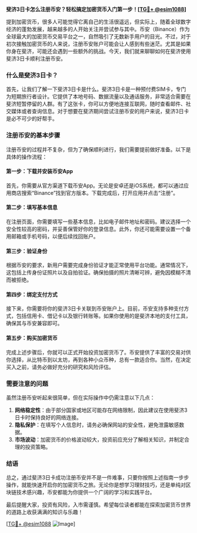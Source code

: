 **斐济3日卡怎么注册币安？轻松搞定加密货币入门第一步！[[TG💪+ @esim1088](https://t.me/s/esim1088)]**

提到加密货币，很多人可能觉得它离自己的生活很遥远，但实际上，随着全球数字经济的蓬勃发展，越来越多的人开始关注并尝试参与其中。币安（Binance）作为全球最大的加密货币交易平台之一，自然吸引了无数新手用户的目光。不过，对于初次接触加密货币的人来说，注册币安账户可能会让人感到有些迷茫。尤其是如果你身在斐济，可能还会遇到一些额外的挑战。今天，我们就来聊聊如何在斐济使用斐济3日卡顺利注册币安。

### 什么是斐济3日卡？

首先，让我们了解一下斐济3日卡是什么。斐济3日卡是一种预付费SIM卡，专门为短期旅行者设计。它提供了本地号码、数据流量以及通话服务，非常适合需要在斐济短暂停留的人群。有了这张卡，你可以方便地连接互联网，随时查看邮件、社交媒体或者查询信息。对于想要在斐济期间尝试注册币安的用户来说，斐济3日卡是必不可少的好帮手。

### 注册币安的基本步骤

注册币安的过程并不复杂，但为了确保顺利进行，我们需要提前做好准备。以下是具体的操作流程：

#### 第一步：下载并安装币安App

首先，你需要从官方渠道下载币安App。无论是安卓还是iOS系统，都可以通过应用商店搜索“Binance”找到官方版本。下载完成后，打开应用并点击“注册”。

#### 第二步：填写基本信息

在注册页面，你需要填写一些基本信息，比如电子邮件地址和密码。建议选择一个安全性较高的密码，并妥善保管好你的登录信息。此外，你还可能需要设置一个备用邮箱或手机号码，以便后续找回账户。

#### 第三步：验证身份

根据币安的要求，新用户需要完成身份验证才能正常使用平台功能。通常情况下，这包括上传身份证照片以及自拍验证。确保拍摄的照片清晰可辨，避免因模糊不清而被拒绝。

#### 第四步：绑定支付方式

接下来，你需要将你的斐济3日卡关联到币安账户上。目前，币安支持多种支付方式，包括信用卡、借记卡以及银行转账等。如果你使用的是斐济本地的支付工具，确保其与币安兼容即可。

#### 第五步：购买加密货币

完成上述步骤后，你就可以正式开始投资加密货币了。币安提供了丰富的交易对供你选择，从比特币到以太坊，再到各种小众币种，总有一款适合你。当然，在决定买入之前，请务必做好充分的研究和风险评估。

### 需要注意的问题

虽然注册币安听起来很简单，但在实际操作中仍需注意以下几点：

1. **网络稳定性**：由于部分国家或地区可能存在网络限制，因此建议在使用斐济3日卡时保持良好的网络连接。
2. **隐私保护**：在填写个人信息时，请务必确保网站的安全性，避免泄露敏感数据。
3. **市场波动**：加密货币的价格波动较大，投资前应充分了解相关知识，并制定合理的投资策略。

### 结语

总之，通过斐济3日卡成功注册币安并不是一件难事，只要你按照上述指南一步步操作，就能快速开启你的加密货币之旅。无论你是想学习理财技巧，还是单纯对区块链技术感兴趣，币安都能为你提供一个广阔的学习和实践平台。

最后提醒大家，投资有风险，入市需谨慎。希望每位读者都能在探索加密货币世界的道路上收获满满的知识与乐趣！

[[TG💪+ @esim1088](https://t.me/s/esim1088) ![Image](https://i.postimg.cc/4NQfJmqS/Snipaste-2025-05-13-00-14-12.png)]
